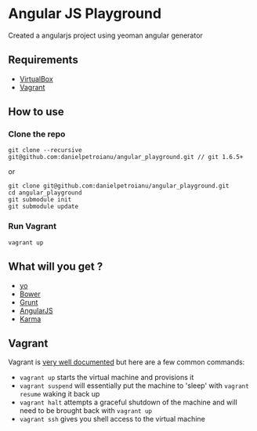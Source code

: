 # Angular JS Playground

Created a angularjs project using yeoman angular generator

## Requirements
* [VirtualBox](https://www.virtualbox.org/)
* [Vagrant](http://www.vagrantup.com/)


## How to use

### Clone the repo

    git clone --recursive git@github.com:danielpetroianu/angular_playground.git // git 1.6.5+

or

    git clone git@github.com:danielpetroianu/angular_playground.git
    cd angular_playground
    git submodule init
    git submodule update

### Run Vagrant

    vagrant up

## What will you get ?
* [yo](http://yeoman.io/)
* [Bower](http://bower.io/)
* [Grunt](http://gruntjs.com/)
* [AngularJS](http://angularjs.org/)
* [Karma](http://karma-runner.github.io/)


## Vagrant

Vagrant is [very well documented](http://docs.vagrantup.com/v2/) but here are a few common commands:

* `vagrant up` starts the virtual machine and provisions it
* `vagrant suspend` will essentially put the machine to 'sleep' with `vagrant resume` waking it back up
* `vagrant halt` attempts a graceful shutdown of the machine and will need to be brought back with `vagrant up`
* `vagrant ssh` gives you shell access to the virtual machine
